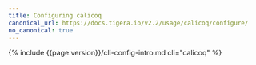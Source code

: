 ```yaml
---
title: Configuring calicoq
canonical_url: https://docs.tigera.io/v2.2/usage/calicoq/configure/
no_canonical: true
---
```


{% include {{page.version}}/cli-config-intro.md cli="calicoq" %}
